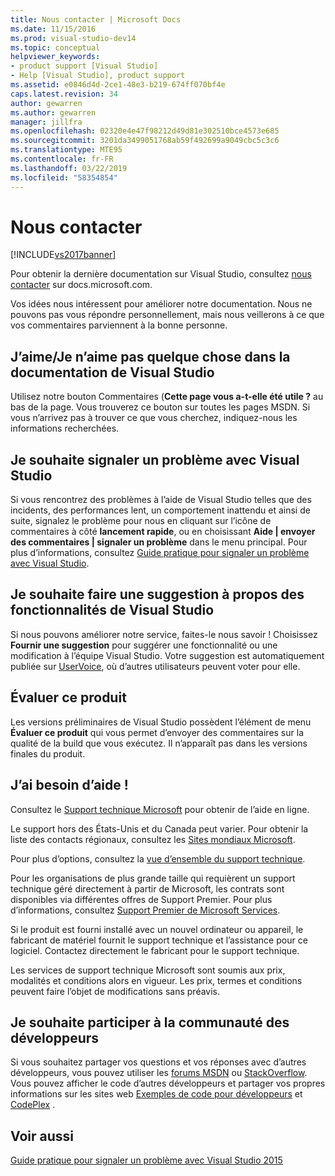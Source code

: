 ```yaml
---
title: Nous contacter | Microsoft Docs
ms.date: 11/15/2016
ms.prod: visual-studio-dev14
ms.topic: conceptual
helpviewer_keywords:
- product support [Visual Studio]
- Help [Visual Studio], product support
ms.assetid: e0846d4d-2ce1-48e3-b219-674ff070bf4e
caps.latest.revision: 34
author: gewarren
ms.author: gewarren
manager: jillfra
ms.openlocfilehash: 02320e4e47f98212d49d81e302510bce4573e685
ms.sourcegitcommit: 3201da3499051768ab59f492699a9049cbc5c3c6
ms.translationtype: MTE95
ms.contentlocale: fr-FR
ms.lasthandoff: 03/22/2019
ms.locfileid: "58354854"
---
```

# <a name="talk-to-us"></a>Nous contacter
[!INCLUDE[vs2017banner](../includes/vs2017banner.md)]

Pour obtenir la dernière documentation sur Visual Studio, consultez [nous contacter](https://docs.microsoft.com/visualstudio/ide/talk-to-us) sur docs.microsoft.com.  

  

Vos idées nous intéressent pour améliorer notre documentation. Nous ne pouvons pas vous répondre personnellement, mais nous veillerons à ce que vos commentaires parviennent à la bonne personne.  
  
## <a name="i-likedislike-something-in-the-visual-studio-documentation"></a>J’aime/Je n’aime pas quelque chose dans la documentation de Visual Studio  
 Utilisez notre bouton Commentaires (**Cette page vous a-t-elle été utile ?** au bas de la page. Vous trouverez ce bouton sur toutes les pages MSDN. Si vous n’arrivez pas à trouver ce que vous cherchez, indiquez-nous les informations recherchées.  
  
## <a name="i-would-like-to-report-a-problem-with-visual-studio"></a>Je souhaite signaler un problème avec Visual Studio  
 Si vous rencontrez des problèmes à l’aide de Visual Studio telles que des incidents, des performances lent, un comportement inattendu et ainsi de suite, signalez le problème pour nous en cliquant sur l’icône de commentaires à côté **lancement rapide**, ou en choisissant  **Aide &#124; envoyer des commentaires &#124; signaler un problème** dans le menu principal. Pour plus d’informations, consultez [Guide pratique pour signaler un problème avec Visual Studio](../ide/how-to-report-a-problem-with-visual-studio-2015.md).  
  
## <a name="i-want-to-make-a-suggestion-about-visual-studio-features"></a>Je souhaite faire une suggestion à propos des fonctionnalités de Visual Studio  
 Si nous pouvons améliorer notre service, faites-le nous savoir ! Choisissez **Fournir une suggestion** pour suggérer une fonctionnalité ou une modification à l’équipe Visual Studio. Votre suggestion est automatiquement publiée sur [UserVoice](https://visualstudio.uservoice.com), où d’autres utilisateurs peuvent voter pour elle.  
  
## <a name="rate-this-product"></a>Évaluer ce produit  
 Les versions préliminaires de Visual Studio possèdent l’élément de menu **Évaluer ce produit** qui vous permet d’envoyer des commentaires sur la qualité de la build que vous exécutez. Il n’apparaît pas dans les versions finales du produit.  
  
## <a name="i-need-help"></a>J’ai besoin d’aide !  
 Consultez le [Support technique Microsoft](http://go.microsoft.com/fwlink/?LinkID=99019) pour obtenir de l’aide en ligne.  
  
 Le support hors des États-Unis et du Canada peut varier. Pour obtenir la liste des contacts régionaux, consultez les [Sites mondiaux Microsoft](http://www.microsoft.com/worldwide/).  
  
 Pour plus d’options, consultez la [vue d’ensemble du support technique](http://www.visualstudio.com/support/support-overview-vs).  
  
 Pour les organisations de plus grande taille qui requièrent un support technique géré directement à partir de Microsoft, les contrats sont disponibles via différentes offres de Support Premier. Pour plus d’informations, consultez [Support Premier de Microsoft Services](http://go.microsoft.com/fwlink/?LinkId=258223).  
  
 Si le produit est fourni installé avec un nouvel ordinateur ou appareil, le fabricant de matériel fournit le support technique et l’assistance pour ce logiciel. Contactez directement le fabricant pour le support technique.  
  
 Les services de support technique Microsoft sont soumis aux prix, modalités et conditions alors en vigueur. Les prix, termes et conditions peuvent faire l’objet de modifications sans préavis.  
  
## <a name="i-want-to-get-involved-in-the-developer-community"></a>Je souhaite participer à la communauté des développeurs  
 Si vous souhaitez partager vos questions et vos réponses avec d’autres développeurs, vous pouvez utiliser les [forums MSDN](http://social.msdn.microsoft.com/Forums/home) ou [StackOverflow](http://stackoverflow.com/). Vous pouvez afficher le code d’autres développeurs et partager vos propres informations sur les sites web [Exemples de code pour développeurs](http://code.msdn.microsoft.com/) et [CodePlex](http://www.codeplex.com/) .  
  
## <a name="see-also"></a>Voir aussi  
 [Guide pratique pour signaler un problème avec Visual Studio 2015](../ide/how-to-report-a-problem-with-visual-studio-2015.md)
